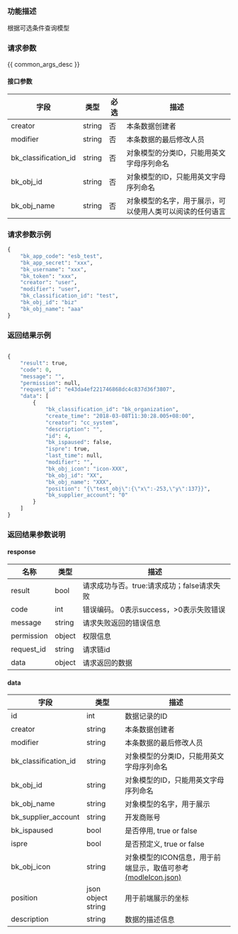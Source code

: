 ### 功能描述

根据可选条件查询模型

### 请求参数

{{ common_args_desc }}

#### 接口参数

| 字段                 |  类型      | 必选   |  描述                                                    |
|----------------------|------------|--------|----------------------------------------------------------|
| creator              | string     | 否     | 本条数据创建者                                           |
| modifier             | string     | 否     | 本条数据的最后修改人员                                   |
| bk_classification_id | string     | 否     | 对象模型的分类ID，只能用英文字母序列命名                 |
| bk_obj_id            | string     | 否     | 对象模型的ID，只能用英文字母序列命名                     |
| bk_obj_name          | string     | 否     | 对象模型的名字，用于展示，可以使用人类可以阅读的任何语言 |                                             |

### 请求参数示例

```python
{
    "bk_app_code": "esb_test",
    "bk_app_secret": "xxx",
    "bk_username": "xxx",
    "bk_token": "xxx",
    "creator": "user",
    "modifier": "user",
    "bk_classification_id": "test",
    "bk_obj_id": "biz"
    "bk_obj_name": "aaa"
}
```

### 返回结果示例

```python

{
    "result": true,
    "code": 0,
    "message": "",
    "permission": null,
    "request_id": "e43da4ef221746868dc4c837d36f3807",
    "data": [
        {
            "bk_classification_id": "bk_organization",
            "create_time": "2018-03-08T11:30:28.005+08:00",
            "creator": "cc_system",
            "description": "",
            "id": 4,
            "bk_ispaused": false,
            "ispre": true,
            "last_time": null,
            "modifier": "",
            "bk_obj_icon": "icon-XXX",
            "bk_obj_id": "XX",
            "bk_obj_name": "XXX",
            "position": "{\"test_obj\":{\"x\":-253,\"y\":137}}",
            "bk_supplier_account": "0"
        }
    ]
}
```

### 返回结果参数说明
#### response

| 名称    | 类型   | 描述                                       |
| ------- | ------ | ------------------------------------------ |
| result  | bool   | 请求成功与否。true:请求成功；false请求失败 |
| code    | int    | 错误编码。 0表示success，>0表示失败错误    |
| message | string | 请求失败返回的错误信息                     |
| permission    | object | 权限信息    |
| request_id    | string | 请求链id    |
| data    | object | 请求返回的数据                             |

#### data

| 字段                 | 类型               | 描述                                                                                           |
|----------------------|--------------------|------------------------------------------------------------------------------------------------|
| id                   | int                | 数据记录的ID                                                                                   |
| creator              | string             | 本条数据创建者                                                                                 |
| modifier             | string             | 本条数据的最后修改人员                                                                         |
| bk_classification_id | string             | 对象模型的分类ID，只能用英文字母序列命名                                                       |
| bk_obj_id            | string             | 对象模型的ID，只能用英文字母序列命名                                                           |
| bk_obj_name          | string             | 对象模型的名字，用于展示                                                                       |
| bk_supplier_account  | string             | 开发商账号                                                                                     |
| bk_ispaused          | bool               | 是否停用, true or false                                                                        |
| ispre                | bool               | 是否预定义, true or false                                                                      |
| bk_obj_icon          | string             | 对象模型的ICON信息，用于前端显示，取值可参考[(modleIcon.json)](/static/esb/api_docs/res/cc/modleIcon.json)|
| position             | json object string | 用于前端展示的坐标                                                                             |
| description           | string     | 数据的描述信息                                           |
